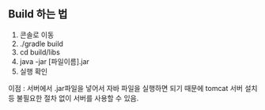 ## Build 하는 법
 
1. 콘솔로 이동
2. ./gradle build
3. cd build/libs
4. java -jar [파일이름].jar
5. 실행 확인

이점 : 서버에서 .jar파일을 넣어서 자바 파일을 실행하면 되기 때문에 tomcat 서버 설치 등 불필요한 절차 없이 서버를 사용할 수 있음.
